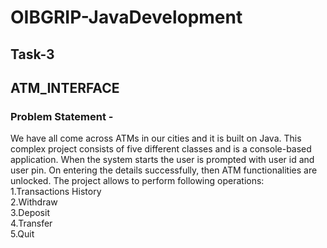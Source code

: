 # OIBGRIP-JavaDevelopment
## Task-3 
## ATM_INTERFACE

### Problem Statement - 
We have all come across ATMs in our cities and it is built on Java. This complex project consists of five different classes and is a console-based application. When the system starts the user is prompted with user id and user pin. On entering the details successfully, then ATM functionalities	are unlocked. The project allows to perform following operations:	
1.Transactions History	
2.Withdraw	
3.Deposit	
4.Transfer	
5.Quit	
